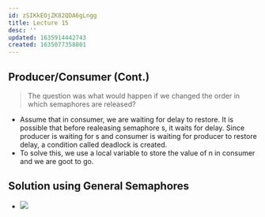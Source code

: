 ```yaml
---
id: zSIKkEOjZK82QDA6gLngg
title: Lecture 15
desc: ''
updated: 1635914442743
created: 1635077358801
---
```



## Producer/Consumer (Cont.)

> The question was what would happen if we changed the order in which semaphores are released?

* Assume that in consumer, we are waiting for delay to restore. It is possible that before realeasing semaphore s, it waits for delay. Since producer is waiting for s and consumer is waiting for producer to restore delay, a condition called deadlock is created.
* To solve this, we use a local variable to store the value of n in consumer and we are goot to go.

## Solution using General Semaphores

* ![](/assets/images/2021-10-24-17-47-13.png)
